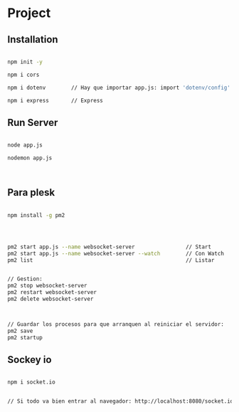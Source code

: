 # Project


## Installation

```sh

npm init -y

npm i cors

npm i dotenv        // Hay que importar app.js: import 'dotenv/config'

npm i express       // Express


```


## Run Server

```sh

node app.js

nodemon app.js




```




## Para plesk

```sh

npm install -g pm2




pm2 start app.js --name websocket-server                // Start
pm2 start app.js --name websocket-server --watch        // Con Watch
pm2 list                                                // Listar


// Gestion:
pm2 stop websocket-server
pm2 restart websocket-server
pm2 delete websocket-server



// Guardar los procesos para que arranquen al reiniciar el servidor:
pm2 save
pm2 startup

```





## Sockey io


```sh

npm i socket.io


// Si todo va bien entrar al navegador: http://localhost:8080/socket.io/socket.io.js

```




